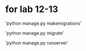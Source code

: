 # for lab 12-13
'python manage.py makemigrations'

'python manage.py migrate'

'python manage.py runserver'
